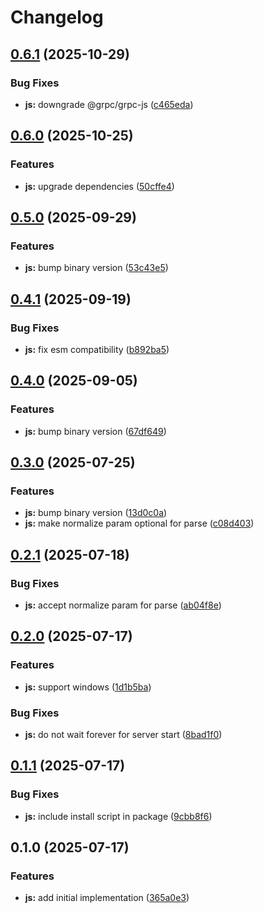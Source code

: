 # Changelog

## [0.6.1](https://github.com/MunifTanjim/go-ptt/compare/js-v0.6.0...js-v0.6.1) (2025-10-29)


### Bug Fixes

* **js:** downgrade @grpc/grpc-js ([c465eda](https://github.com/MunifTanjim/go-ptt/commit/c465edacb213f6ff2ec3ff88a354f2a3f1b99c37))

## [0.6.0](https://github.com/MunifTanjim/go-ptt/compare/js-v0.5.0...js-v0.6.0) (2025-10-25)


### Features

* **js:** upgrade dependencies ([50cffe4](https://github.com/MunifTanjim/go-ptt/commit/50cffe4c9b6e54b96bd946873030eb581ab7f105))

## [0.5.0](https://github.com/MunifTanjim/go-ptt/compare/js-v0.4.1...js-v0.5.0) (2025-09-29)


### Features

* **js:** bump binary version ([53c43e5](https://github.com/MunifTanjim/go-ptt/commit/53c43e501b77dd209420eca1ad18fdba6f7a2bdd))

## [0.4.1](https://github.com/MunifTanjim/go-ptt/compare/js-v0.4.0...js-v0.4.1) (2025-09-19)


### Bug Fixes

* **js:** fix esm compatibility ([b892ba5](https://github.com/MunifTanjim/go-ptt/commit/b892ba5a32c7962a86a85f366bd6b28e65afcebc))

## [0.4.0](https://github.com/MunifTanjim/go-ptt/compare/js-v0.3.0...js-v0.4.0) (2025-09-05)


### Features

* **js:** bump binary version ([67df649](https://github.com/MunifTanjim/go-ptt/commit/67df649c95a36b4c8354bb424effe3d551f8d0dc))

## [0.3.0](https://github.com/MunifTanjim/go-ptt/compare/js-v0.2.1...js-v0.3.0) (2025-07-25)


### Features

* **js:** bump binary version ([13d0c0a](https://github.com/MunifTanjim/go-ptt/commit/13d0c0a4b359496ee46f211c8437254336dc8cbc))
* **js:** make normalize param optional for parse ([c08d403](https://github.com/MunifTanjim/go-ptt/commit/c08d4037f4f8ff2e1137335a16c0eeab15fa48c0))

## [0.2.1](https://github.com/MunifTanjim/go-ptt/compare/js-v0.2.0...js-v0.2.1) (2025-07-18)


### Bug Fixes

* **js:** accept normalize param for parse ([ab04f8e](https://github.com/MunifTanjim/go-ptt/commit/ab04f8ebf5e25fcd8e1ce622141b8710c43e046b))

## [0.2.0](https://github.com/MunifTanjim/go-ptt/compare/js-v0.1.1...js-v0.2.0) (2025-07-17)


### Features

* **js:** support windows ([1d1b5ba](https://github.com/MunifTanjim/go-ptt/commit/1d1b5bad465190c54ae7ccdb641ea8c61128c56d))


### Bug Fixes

* **js:** do not wait forever for server start ([8bad1f0](https://github.com/MunifTanjim/go-ptt/commit/8bad1f0d4747e8fd1547cf1bb7e468036e33b9ab))

## [0.1.1](https://github.com/MunifTanjim/go-ptt/compare/js-v0.1.0...js-v0.1.1) (2025-07-17)


### Bug Fixes

* **js:** include install script in package ([9cbb8f6](https://github.com/MunifTanjim/go-ptt/commit/9cbb8f6b229996f5f0949b2685be883e9fa099a5))

## 0.1.0 (2025-07-17)


### Features

* **js:** add initial implementation ([365a0e3](https://github.com/MunifTanjim/go-ptt/commit/365a0e3fc23184c0563ab4be7ece0ca38008de86))
